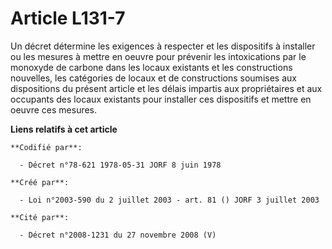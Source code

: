 # Article L131-7

Un décret détermine les exigences à respecter et les dispositifs à installer ou les mesures à mettre en oeuvre pour prévenir
les intoxications par le monoxyde de carbone dans les locaux existants et les constructions nouvelles, les catégories de
locaux et de constructions soumises aux dispositions du présent article et les délais impartis aux propriétaires et aux
occupants des locaux existants pour installer ces dispositifs et mettre en oeuvre ces mesures.

**Liens relatifs à cet article**

	**Codifié par**:

	  - Décret n°78-621 1978-05-31 JORF 8 juin 1978

	**Créé par**:

	  - Loi n°2003-590 du 2 juillet 2003 - art. 81 () JORF 3 juillet 2003

	**Cité par**:

	  - Décret n°2008-1231 du 27 novembre 2008 (V)
